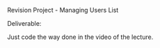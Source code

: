 Revision Project - Managing Users List

Deliverable:

Just code the way done in the video of the lecture.

